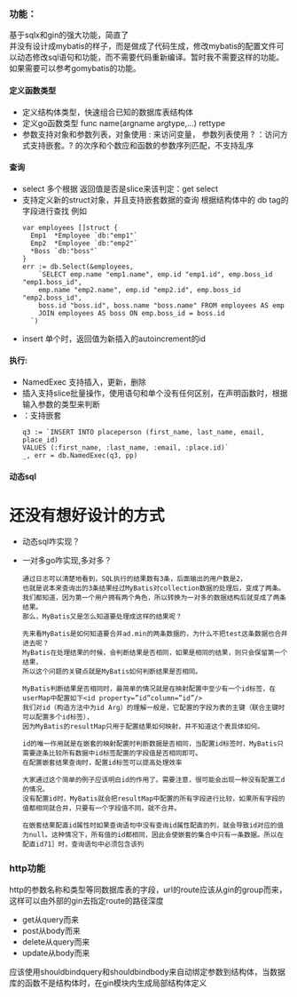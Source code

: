 ### 功能：
基于sqlx和gin的强大功能，简直了  
并没有设计成mybatis的样子，而是做成了代码生成，修改mybatis的配置文件可以动态修改sql语句和功能，而不需要代码重新编译。暂时我不需要这样的功能。如果需要可以参考gomybatis的功能。

#### 定义函数类型
* 定义结构体类型，快速组合已知的数据库表结构体
* 定义go函数类型 func name(argname argtype,...) rettype 
* 参数支持对象和参数列表，对象使用 : 来访问变量， 参数列表使用 ?
 ：访问方式支持嵌套。? 的次序和个数应和函数的参数序列匹配，不支持乱序
#### 查询
 * select 多个根据 返回值是否是slice来该判定：get select 
 * 支持定义新的struct对象，并且支持嵌套数据的查询 根据结构体中的 db tag的字段进行查找 例如 
    ```
    var employees []struct {
      Emp1  *Employee `db:"emp1"`
      Emp2  *Employee `db:"emp2"`
      *Boss `db:"boss"`
    }
    err := db.Select(&employees,
        `SELECT emp.name "emp1.name", emp.id "emp1.id", emp.boss_id "emp1.boss_id",
        emp.name "emp2.name", emp.id "emp2.id", emp.boss_id "emp2.boss_id",
        boss.id "boss.id", boss.name "boss.name" FROM employees AS emp
        JOIN employees AS boss ON emp.boss_id = boss.id
      `)
    ```
* insert 单个时，返回值为新插入的autoincrement的id
 
#### 执行:
   * NamedExec 支持插入，更新，删除
   * 插入支持slice批量操作，使用语句和单个没有任何区别，在声明函数时，根据输入参数的类型来判断
   * ：支持嵌套
        ```
        q3 := `INSERT INTO placeperson (first_name, last_name, email, place_id)
        VALUES (:first_name, :last_name, :email, :place.id)`
        _, err = db.NamedExec(q3, pp)
        ```
#### 动态sql

# 还没有想好设计的方式

* 动态sql咋实现？

* 一对多go咋实现,多对多？
    ```
    通过日志可以清楚地看到，SQL执行的结果数有3条，后面输出的用户数是2，
    也就是说本来查询出的3条结果经过MyBatis对collection数据的处理后，变成了两条。
    我们都知道，因为第一个用户拥有两个角色，所以转换为一对多的数据结构后就变成了两条结果。
    那么，MyBatis又是怎么知道要处理成这样的结果呢？

    先来看MyBatis是如何知道要合并ad.min的两条数据的，为什么不把test这条数据也合井进去呢？
    MyBatis在处理结果的时候，会判断结果是否相同，如果是相同的结果，则只会保留第一个结果，
    所以这个问题的关键点就是MyBatis如何判断结果是否相同。

    MyBatis判断结果是否相同时，最简单的情况就是在映射配置中至少有一个id标签，在userMap中配置如下<id property=”id”column=”id”/>
    我们对id（构造方法中为id Arg）的理解一般是，它配置的字段为表的主键（联合主键时可以配置多个id标签），
    因为MyBatis的resultMap只用于配置结果如何映射，并不知道这个表具体如何。
    
    id的唯一作用就是在嵌套的映射配置时判断数据是否相同，当配置id标签时，MyBatis只需要逐条比较所有数据中id标签配置的字段值是否相同即可。
    在配置嵌套结果查询时，配置id标签可以提高处理效率

    大家通过这个简单的例子应该明白id的作用了。需要注意，很可能会出现一种没有配置工d的情况。
    没有配置id时，MyBatis就会把resultMap中配置的所有字段进行比较，如果所有字段的值都相同就合并，只要有一个字段值不同，就不合井。

    在嵌套结果配直id属性时如果查询语句中没有查询id属性配直的列，就会导致id对应的值为null。这种情况下，所有值的id都相同，因此会使嵌套的集合中只有一条数据。所以在配直id71］时，查询语句中必须包含该列
    ```

### http功能
http的参数名称和类型等同数据库表的字段，url的route应该从gin的group而来，这样可以由外部的gin去指定route的路径深度
* get从query而来
* post从body而来
* delete从query而来
* update从body而来  

应该使用shouldbindquery和shouldbindbody来自动绑定参数到结构体，当数据库的函数不是结构体时，在gin模块内生成局部结构体定义
